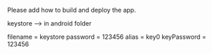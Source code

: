 Please add how to build and deploy the app.

keystore --> in android folder

filename = keystore
password = 123456
alias = key0
keyPassword = 123456
